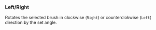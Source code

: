 ### Left/Right
Rotates the selected brush in clockwise (`Right`) or counterclokwise (`Left`) direction by the set angle.
